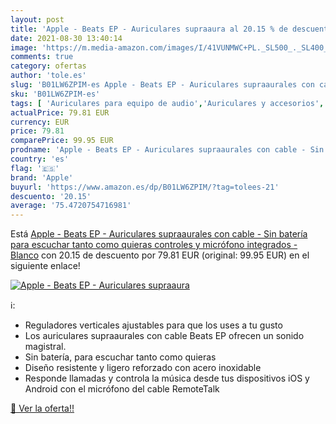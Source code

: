```yaml
---
layout: post
title: 'Apple - Beats EP - Auriculares supraaura al 20.15 % de descuento'
date: 2021-08-30 13:40:14
image: 'https://m.media-amazon.com/images/I/41VUNMWC+PL._SL500_._SL400_.jpg'
comments: true
category: ofertas
author: 'tole.es'
slug: 'B01LW6ZPIM-es Apple - Beats EP - Auriculares supraaurales con cable -...'
sku: 'B01LW6ZPIM-es'
tags: [ 'Auriculares para equipo de audio','Auriculares y accesorios','Electrónica','apple', ]
actualPrice: 79.81 EUR
currency: EUR
price: 79.81
comparePrice: 99.95 EUR
prodname: 'Apple - Beats EP - Auriculares supraaurales con cable - Sin batería para escuchar tanto como quieras  controles y micrófono integrados - Blanco'
country: 'es'
flag: '🇪🇸'
brand: 'Apple'
buyurl: 'https://www.amazon.es/dp/B01LW6ZPIM/?tag=tolees-21'
descuento: '20.15'
average: '75.4720754716981'
---
```


Está [Apple - Beats EP - Auriculares supraaurales con cable - Sin batería para escuchar tanto como quieras  controles y micrófono integrados - Blanco](https://www.amazon.es/dp/B01LW6ZPIM/?tag=tolees-21) con 20.15 de descuento por 79.81 EUR (original: 99.95 EUR) en el siguiente enlace!

[![Apple - Beats EP - Auriculares supraaura](https://m.media-amazon.com/images/I/41VUNMWC+PL._SL500_._SL400_.jpg)](https://www.amazon.es/dp/B01LW6ZPIM/?tag=tolees-21)

ℹ️:

- Reguladores verticales ajustables para que los uses a tu gusto
- Los auriculares supraaurales con cable Beats EP ofrecen un sonido magistral.
- Sin batería, para escuchar tanto como quieras
- Diseño resistente y ligero reforzado con acero inoxidable
- Responde llamadas y controla la música desde tus dispositivos iOS y Android con el micrófono del cable RemoteTalk

[🛒 Ver la oferta!!](https://www.amazon.es/dp/B01LW6ZPIM/?tag=tolees-21)
